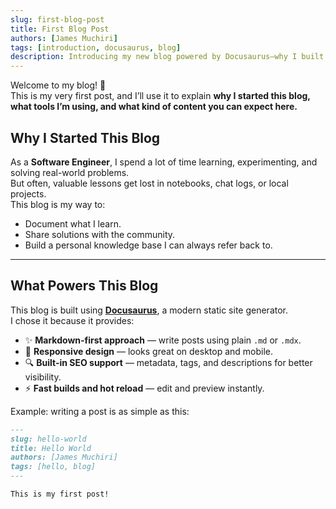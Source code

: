 ```yaml
---
slug: first-blog-post
title: First Blog Post
authors: [James Muchiri]
tags: [introduction, docusaurus, blog]
description: Introducing my new blog powered by Docusaurus—why I built it, what to expect, and how you can benefit.
---
```


Welcome to my blog! 🎉  
This is my very first post, and I’ll use it to explain **why I started this blog, what tools I’m using, and what kind of content you can expect here.**

<!-- truncate -->

## Why I Started This Blog

As a **Software Engineer**, I spend a lot of time learning, experimenting, and solving real-world problems.  
But often, valuable lessons get lost in notebooks, chat logs, or local projects.  
This blog is my way to:

- Document what I learn.
- Share solutions with the community.
- Build a personal knowledge base I can always refer back to.

---

## What Powers This Blog

This blog is built using **[Docusaurus](https://docusaurus.io/)**, a modern static site generator.  
I chose it because it provides:

- ✨ **Markdown-first approach** — write posts using plain `.md` or `.mdx`.
- 📱 **Responsive design** — looks great on desktop and mobile.
- 🔍 **Built-in SEO support** — metadata, tags, and descriptions for better visibility.
- ⚡ **Fast builds and hot reload** — edit and preview instantly.

Example: writing a post is as simple as this:

```markdown title="A minimal blog post"
---
slug: hello-world
title: Hello World
authors: [James Muchiri]
tags: [hello, blog]
---

This is my first post!
